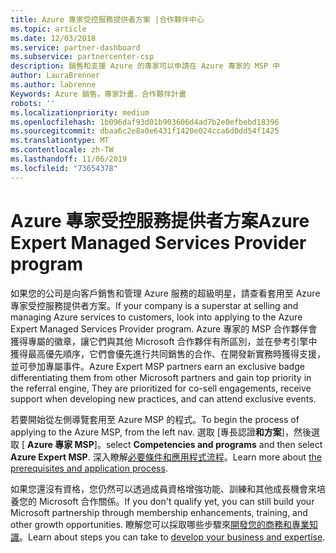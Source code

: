 ```yaml
---
title: Azure 專家受控服務提供者方案 |合作夥伴中心
ms.topic: article
ms.date: 12/03/2018
ms.service: partner-dashboard
ms.subservice: partnercenter-csp
description: 銷售和支援 Azure 的專家可以申請在 Azure 專家的 MSP 中
author: LauraBrenner
ms.author: labrenne
Keywords: Azure 銷售，專家計畫，合作夥伴計畫
robots: ''
ms.localizationpriority: medium
ms.openlocfilehash: 1b096daf93d01b903606d4ad7b2e0efbebd18396
ms.sourcegitcommit: dbaa6c2e8a0e6431f1420e024cca6d0dd54f1425
ms.translationtype: MT
ms.contentlocale: zh-TW
ms.lasthandoff: 11/06/2019
ms.locfileid: "73654378"
---
```

# <a name="azure-expert-managed-services-provider-program"></a><span data-ttu-id="1e9e1-104">Azure 專家受控服務提供者方案</span><span class="sxs-lookup"><span data-stu-id="1e9e1-104">Azure Expert Managed Services Provider program</span></span>


<span data-ttu-id="1e9e1-105">如果您的公司是向客戶銷售和管理 Azure 服務的超級明星，請查看套用至 Azure 專家受控服務提供者方案。</span><span class="sxs-lookup"><span data-stu-id="1e9e1-105">If your company is a superstar at selling and managing Azure services to customers, look into applying to the Azure Expert Managed Services Provider program.</span></span> <span data-ttu-id="1e9e1-106">Azure 專家的 MSP 合作夥伴會獲得專屬的徽章，讓它們與其他 Microsoft 合作夥伴有所區別，並在參考引擎中獲得最高優先順序，它們會優先進行共同銷售的合作、在開發新實務時獲得支援，並可參加專屬事件。</span><span class="sxs-lookup"><span data-stu-id="1e9e1-106">Azure Expert MSP partners earn an exclusive badge differentiating them from other Microsoft partners and gain top priority in the referral engine, They are prioritized for co-sell engagements, receive support when developing new practices, and can attend exclusive events.</span></span>

<span data-ttu-id="1e9e1-107">若要開始從左側導覽套用至 Azure MSP 的程式。</span><span class="sxs-lookup"><span data-stu-id="1e9e1-107">To begin the process of applying to the Azure MSP, from the left nav.</span></span> <span data-ttu-id="1e9e1-108">選取 [專長認證**和方案**]，然後選取 [ **Azure 專家 MSP**]。</span><span class="sxs-lookup"><span data-stu-id="1e9e1-108">select **Competencies and programs** and then select **Azure Expert MSP**.</span></span> <span data-ttu-id="1e9e1-109">深入瞭解[必要條件和應用程式流程](https://partner.microsoft.com/membership/azure-expert-msp)。</span><span class="sxs-lookup"><span data-stu-id="1e9e1-109">Learn more about [the prerequisites and application process](https://partner.microsoft.com/membership/azure-expert-msp).</span></span> 

<span data-ttu-id="1e9e1-110">如果您還沒有資格，您仍然可以透過成員資格增強功能、訓練和其他成長機會來培養您的 Microsoft 合作關係。</span><span class="sxs-lookup"><span data-stu-id="1e9e1-110">If you don't qualify yet, you can still build your Microsoft partnership through membership enhancements, training, and other growth opportunities.</span></span>
<span data-ttu-id="1e9e1-111">瞭解您可以採取哪些步驟來[開發您的商務和專業知識](https://partner.microsoft.com/membership/azure-expert-msp)。</span><span class="sxs-lookup"><span data-stu-id="1e9e1-111">Learn about steps you can take to [develop your business and expertise](https://partner.microsoft.com/membership/azure-expert-msp).</span></span>


